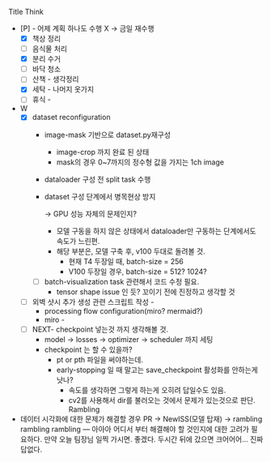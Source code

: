 Title
Think
- [P] - 어제 계획 하나도 수행 X → 금일 재수행
    - [x] 책상 정리
    - [ ] 음식물 처리
    - [x] 분리 수거
    - [ ] 바닥 청소
    - [ ] 산책 - 생각정리
    - [x] 세탁 - 나머지 옷가지
    - [ ] 휴식 -
- W
    - [x] dataset reconfiguration
        - image-mask 기반으로 dataset.py재구성
            
            - image-crop 까지 완료 된 상태
            - mask의 경우 0~7까지의 정수형 값을 가지는 1ch image
        - dataloader 구성 전 split task 수행
            
        - dataset 구성 단계에서 병목현상 방지
            
            → GPU 성능 자체의 문제인지?
            
            - 모델 구동을 하지 않은 상태에서 dataloader만 구동하는 단계에서도 속도가 느린편.
            - 해당 부분은, 모델 구축 후, v100 두대로 돌려볼 것.
                - 현재 T4 두장일 때, batch-size = 256
                - V100 두장일 경우, batch-size = 512? 1024?
        - [ ] batch-visualization task 관련해서 코드 수정 필요.
            - tensor shape issue 인 듯? 꼬이기 전에 진정하고 생각할 것
    - [ ] 외벽 샷시 추가 생성 관련 스크립트 작성 -
        - processing flow configuration(miro? mermaid?)
        - miro -
    - [ ] NEXT- checkpoint 넣는것 까지 생각해볼 것.
        - model → losses → optimizer → scheduler 까지 세팅
        - checkpoint 는 할 수 있을까?
            - pt or pth 파일을 써야하는데.
            - early-stopping 일 때 말고는 save_checkpoint 활성화를 안하는게 낫나?
                - 속도를 생각하면 그렇게 하는게 오히려 답일수도 있음.
                - cv2를 사용해서 dir를 불러오는 것에서 문제가 있는것으로 판단.
Rambling
- 데이터 시각화에 대한 문제가 해결할 경우
    PR → NewISS(모델 탑재) →
    rambling rambling rambling — 아아아
    어디서 부터 해결해야 할 것인지에 대한 고려가 필요하다.
    만약 오늘 팀장님 일찍 가시면. 좋겠다. 두시간 뒤에 갔으면
    크어어어… 진짜 답없다.